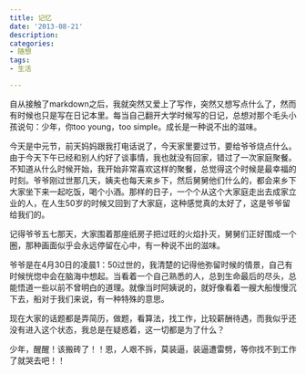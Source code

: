 ```yaml
---
title: 记忆
date: '2013-08-21'
description:
categories:
- 随想
tags:
- 生活

---
```


自从接触了markdown之后，我就突然又爱上了写作，突然又想写点什么了，然而有时候也只是写在日记本里。每当自己翻开大学时候写的日记，总想对那个毛头小孩说句：少年，你too young，too simple。成长是一种说不出的滋味。  

今天是中元节，前天妈妈跟我打电话说了，今天家里要过节，要给爷爷烧点什么。由于今天下午已经和别人约好了谈事情，我也就没有回家，错过了一次家庭聚餐。不知道从什么时候开始，我开始非常喜欢这样的聚餐，总觉得这个时候是最幸福的时刻。爷爷刚过世那几天，姨夫也每天来乡下，然后舅舅他们什么的，都会来乡下大家坐下来一起吃饭，喝个小酒。那样的日子，一个个从这个大家庭走出去成家立业的人，在人生50岁的时候又回到了大家庭，这种感觉真的太好了，这是爷爷留给我们的。  

记得爷爷五七那天，大家围着那座纸房子把过旺的火焰扑灭，舅舅们正好围成一个圈，那种画面似乎会永远停留在心中，有一种说不出的滋味。  

爷爷是在4月30日的凌晨1：50过世的，我清楚的记得他弥留时候的情景，自己有时候恍惚中会在脑海中想起。当看着一个自己熟悉的人，总到生命最后的尽头，总能悟道一些以前不曾明白的道理。就像当时阿姨说的，就好像看着一艘大船慢慢沉下去，船对于我们来说，有一种特殊的意思。

现在大家的话题都是弄简历，做题，看算法，找工作，比较薪酬待遇，而我似乎还没有进入这个状态，我总是在疑惑着，这一切都是为了什么？

少年，醒醒！该搬砖了！！恩，人艰不拆，莫装逼，装逼遭雷劈，等你找不到工作了就哭去吧！！  

